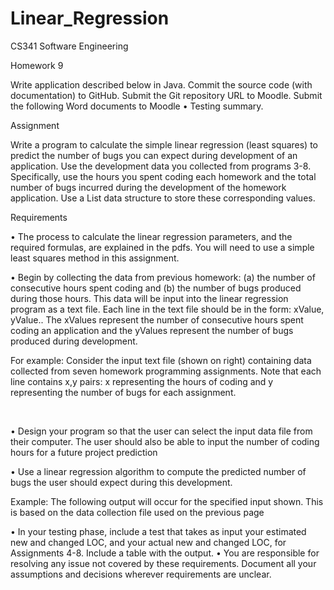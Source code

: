 # Linear_Regression
CS341 Software Engineering

Homework 9

Write application described below in Java.  Commit the source code (with documentation) to GitHub. 
Submit the Git repository URL to Moodle.
Submit the following Word documents to Moodle
•	Testing summary. 


 
 
Assignment

Write a program to calculate the simple linear regression (least squares) to predict the number of bugs you can expect during development of an application. Use the development data you collected from programs 3-8.  Specifically, use the hours you spent coding each homework and the total number of bugs incurred during the development of the homework application. Use a List data structure to store these corresponding values.
 
 
Requirements

•	The process to calculate the linear regression parameters, and the required formulas, are explained in the pdfs. You will need to use a simple least squares method in this assignment.

•	Begin by collecting the data from previous homework: (a) the number of consecutive hours spent coding and (b) the number of bugs produced during those hours. This data will be input into the linear regression program as a text file. Each line in the text file should be in the form: xValue, yValue..  The xValues represent the number of consecutive hours spent coding an application and the yValues represent the number of bugs produced during development. 


For example: 
Consider the input text file (shown on right) containing data collected from seven homework programming assignments. Note that each line contains x,y pairs: x representing the hours of coding and y representing the number of bugs for each assignment.






 

•	Design your program so that the user can select the input data file from their computer. The user should also be able to input the number of coding hours for a future project prediction

•	Use a linear regression algorithm to compute the predicted number of bugs the user should expect during this development.

Example: The following output will occur for the specified input shown.  This is based on the data collection file used on the previous page

 


•	In your testing phase, include a test that takes as input your estimated new and changed LOC, and your actual new and changed LOC, for Assignments 4-8. Include a table with the output.
•	You are responsible for resolving any issue not covered by these requirements. Document all your assumptions and decisions wherever requirements are unclear.
